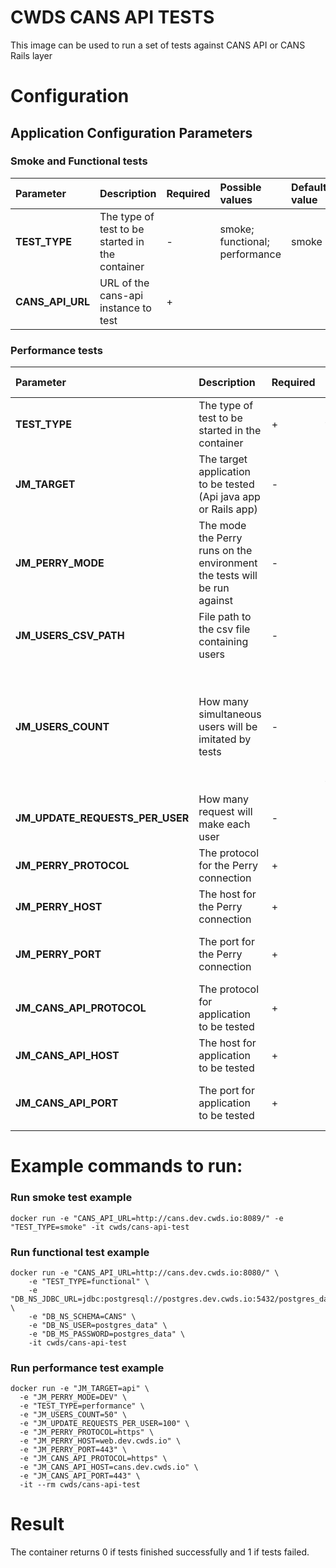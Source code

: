 # CWDS CANS API TESTS

This image can be used to run a set of tests against CANS API or CANS Rails layer 

# Configuration
## Application Configuration Parameters
### Smoke and Functional tests
| Parameter | Description  | Required  | Possible values | Default value | Example |
| :------------ | :------------ | :------------ | :------------ | :------------ | :------------ |
| **TEST_TYPE** | The type of test to be started in the container | - | smoke; functional; performance | smoke | functional |
| **CANS_API_URL**  | URL of the cans-api instance to test | + |   |   | http://cans.dev.cwds.io:8089/ |

### Performance tests
| Parameter | Description  | Required  | Possible values | Default value | Example |
| :------------ | :------------ | :------------ | :------------ | :------------ | :------------ |
| **TEST_TYPE** | The type of test to be started in the container | + | smoke; functional; performance | smoke | performance |
| **JM_TARGET**  | The target application to be tested (Api java app or Rails app) | - | api; rails | api | rails |
| **JM_PERRY_MODE** | The mode the Perry runs on the environment the tests will be run against | - | DEV; PROD | PROD | PROD |
| **JM_USERS_CSV_PATH** | File path to the csv file containing users | - | any file path | /opt/cans-api-perf-test/assets/users.csv | /path/to/file.csv |
| **JM_USERS_COUNT** | How many simultaneous users will be imitated by tests | - | Any number like 10 or 2000. A bigger amount of users may lead to issues with running a test | 1 | 100 |
| **JM_UPDATE_REQUESTS_PER_USER** | How many request will make each user | - | Any number like 10 or 2000 | 1 | 100 |
| **JM_PERRY_PROTOCOL** | The protocol for the Perry connection | + | http; https |  | https |
| **JM_PERRY_HOST** | The host for the Perry connection | + | any host |  | web.dev.cwds.io |
| **JM_PERRY_PORT** | The port for the Perry connection | + | Any port like 80 (for http) or 443 (for https) |  | 443 |
| **JM_CANS_API_PROTOCOL** | The protocol for application to be tested | + | http; https |  | https |
| **JM_CANS_API_HOST** | The host for application to be tested | + | any host |  | cansapi.dev.cwds.io |
| **JM_CANS_API_PORT** | The port for application to be tested | + | Any port like 80 (for http) or 443 (for https) |  | 443 |


# Example commands to run:
### Run smoke test example
```
docker run -e "CANS_API_URL=http://cans.dev.cwds.io:8089/" -e "TEST_TYPE=smoke" -it cwds/cans-api-test
```

### Run functional test example
```
docker run -e "CANS_API_URL=http://cans.dev.cwds.io:8080/" \
	-e "TEST_TYPE=functional" \
	-e "DB_NS_JDBC_URL=jdbc:postgresql://postgres.dev.cwds.io:5432/postgres_data" \
	-e "DB_NS_SCHEMA=CANS" \
	-e "DB_NS_USER=postgres_data" \
	-e "DB_MS_PASSWORD=postgres_data" \
	-it cwds/cans-api-test
```

### Run performance test example
```
docker run -e "JM_TARGET=api" \
  -e "JM_PERRY_MODE=DEV" \
  -e "TEST_TYPE=performance" \
  -e "JM_USERS_COUNT=50" \
  -e "JM_UPDATE_REQUESTS_PER_USER=100" \
  -e "JM_PERRY_PROTOCOL=https" \
  -e "JM_PERRY_HOST=web.dev.cwds.io" \
  -e "JM_PERRY_PORT=443" \
  -e "JM_CANS_API_PROTOCOL=https" \
  -e "JM_CANS_API_HOST=cans.dev.cwds.io" \
  -e "JM_CANS_API_PORT=443" \
  -it --rm cwds/cans-api-test
```

# Result
The container returns 0 if tests finished successfully and 1 if tests failed.
